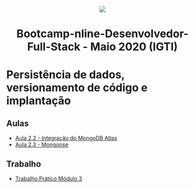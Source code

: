 <p align="center">
  <img src="/assets/bootcamp_fullstack.png">
</p>
<h1 align="center">Bootcamp-nline-Desenvolvedor-Full-Stack - Maio 2020 (IGTI)</h1>

# Persistência de dados, versionamento de código e implantação

## Aulas
- [Aula 2.2 - Integração do MongoDB Atlas](Aula2_2)
- [Aula 2.3 - Mongoose](Aula2_3)
## Trabalho
- [Trabalho Prático Módulo 3](Trabalho3)